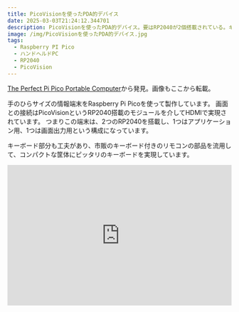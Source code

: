 ```yaml
---
title: PicoVisionを使ったPDA的デバイス
date: 2025-03-03T21:24:12.344701
description: PicoVisionを使ったPDA的デバイス。要はRP2040が2個搭載されている。キーボードは市販のリモコンのものを流用している
image: /img/PicoVisionを使ったPDA的デバイス.jpg
tags:
  - Raspberry PI Pico
  - ハンドヘルドPC
  - RP2040
  - PicoVision
---
```

[The Perfect Pi Pico Portable Computer](https://hackaday.com/2025/02/22/the-perfect-pi-pico-portable-computer/)から発見。画像もここから転載。

手のひらサイズの情報端末をRaspberry Pi Picoを使って製作しています。
画面との接続はPicoVisionというRP2040搭載のモジュールを介してHDMIで実現されています。
つまりこの端末は、2つのRP2040を搭載し、1つはアプリケーション用、1つは画面出力用という構成になっています。

キーボード部分も工夫があり、市販のキーボード付きのリモコンの部品を流用して、コンパクトな筐体にピッタリのキーボードを実現しています。


<iframe width="100%" height="315" src="https://www.youtube.com/embed/rnwPmoWMGqk" title="YouTube video player" frameborder="0" allow="accelerometer; autoplay; clipboard-write; encrypted-media; gyroscope; picture-in-picture" allowfullscreen></iframe>



